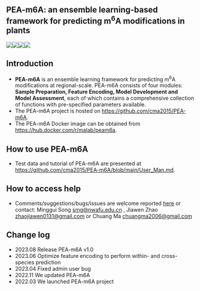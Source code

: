 ## PEA-m6A: an ensemble learning-based framework for predicting m<sup>6</sup>A modifications in plants

<a href="https://hub.docker.com/r/malab/peam6a" target="_blank"><img src="https://img.shields.io/badge/Docker_image-ready-red.svg" target="_blank"></a><a href="https://hub.docker.com/r/malab/peam6a" target="_blank"><img src="https://img.shields.io/docker/pulls/malab/peam6a"></a><a href="https://github.com/cma2015/PEA-m6A" target="_blank"><img src="https://img.shields.io/badge/Source%20codes-support-blue"></a><a href="https://github.com/cma2015/PEA-m6A" target="_blank"><img src="https://img.shields.io/badge/Test_data-support-blue.svg"></a>

## Introduction

- **PEA-m6A** is  an ensemble learning framework for predicting m<sup>6</sup>A modifications at regional-scale. PEA-m6A consists of four modules: **Sample Preparation, Feature Encoding, Model Development and Model Assessment**, each of which contains a comprehensive collection of functions with pre-specified parameters available.
- The PEA-m6A project is hosted on https://github.com/cma2015/PEA-m6A.
- The PEA-m6A Docker image can be obtained from https://hub.docker.com/r/malab/peam6a.

## How to use PEA-m6A

- Test data and tutorial of PEA-m6A are presented at https://github.com/cma2015/PEA-m6A/blob/main/User_Man.md.

## How to access help

* Comments/suggestions/bugs/issues are welcome reported [here](https://github.com/cma2015/PEA-m6A/issues) or contact: Minggui Song smg@nwafu.edu.cn , Jiawen Zhao zhaojiawen0131@gmail.com or Chuang Ma chuangma2006@gmail.com

## Change log

- 2023.08 Release PEA-m6A v1.0
- 2023.06 Optimize feature encoding to perform within- and cross-species prediction
- 2023.04 Fixed admin user bug
- 2022.11 We updated PEA-m6A
- 2022.03 We launched PEA-m6A project

